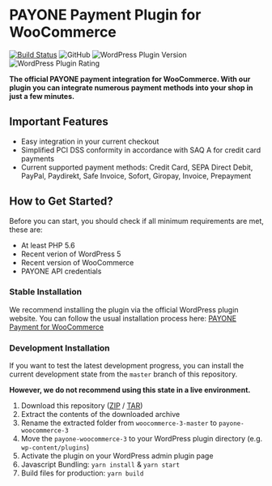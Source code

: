 PAYONE Payment Plugin for WooCommerce
=====================================

[![Build Status](https://travis-ci.org/PAYONE-GmbH/woocommerce-3.svg?branch=master)](https://travis-ci.org/PAYONE-GmbH/woocommerce-3)
![GitHub](https://img.shields.io/github/license/PAYONE-GmbH/woocommerce-3)
![WordPress Plugin Version](https://img.shields.io/wordpress/plugin/v/bs-payone-woocommerce)
![WordPress Plugin Rating](https://img.shields.io/wordpress/plugin/stars/bs-payone-woocommerce)

**The official PAYONE payment integration for WooCommerce. With our plugin you can integrate
numerous payment methods into your shop in just a few minutes.**

Important Features
------------------

 - Easy integration in your current checkout
 - Simplified PCI DSS conformity in accordance with SAQ A for credit card payments
 - Current supported payment methods: Credit Card, SEPA Direct Debit, PayPal, Paydirekt, Safe Invoice, Sofort, Giropay, Invoice, Prepayment

How to Get Started?
-------------------

Before you can start, you should check if all minimum requirements are met, these are:

 - At least PHP 5.6
 - Recent verion of WordPress 5
 - Recent version of WooCommerce
 - PAYONE API credentials

### Stable Installation

We recommend installing the plugin via the official WordPress plugin website.
You can follow the usual installation process here:
[PAYONE Payment for WooCommerce](https://wordpress.org/plugins/bs-payone-woocommerce/)

### Development Installation

If you want to test the latest development progress, you can install the current
development state from the `master` branch of this repository.

**However, we do not recommend using this state in a live environment.**

 1. Download this repository
    ([ZIP](https://github.com/PAYONE-GmbH/woocommerce-3/archive/master.zip) /
    [TAR](https://github.com/PAYONE-GmbH/woocommerce-3/archive/master.tar.gz))
 2. Extract the contents of the downloaded archive
 3. Rename the extracted folder from `woocommerce-3-master` to `payone-woocommerce-3`
 4. Move the `payone-woocommerce-3` to your WordPress plugin directory (e.g. `wp-content/plugins`)
 5. Activate the plugin on your WordPress admin plugin page
 6. Javascript Bundling: `yarn install` & `yarn start`
 7. Build files for production: `yarn build` 
